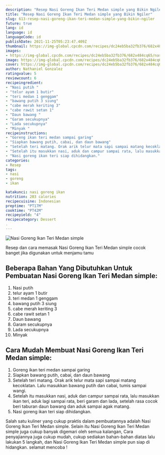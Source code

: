 ```yaml
---
description: "Resep Nasi Goreng Ikan Teri Medan simple yang Bikin Ngiler"
title: "Resep Nasi Goreng Ikan Teri Medan simple yang Bikin Ngiler"
slug: 613-resep-nasi-goreng-ikan-teri-medan-simple-yang-bikin-ngiler
future: true
lang: id
language: id
languageCode: id
publishDate: 2021-11-25T05:23:47.409Z 
thumbnail: https://img-global.cpcdn.com/recipes/dc24eb5ba32fb376/682x484cq65/nasi-goreng-ikan-teri-medan-simple-foto-resep-utama.png
images:
- https://img-global.cpcdn.com/recipes/dc24eb5ba32fb376/682x484cq65/nasi-goreng-ikan-teri-medan-simple-foto-resep-utama.png
image: https://img-global.cpcdn.com/recipes/dc24eb5ba32fb376/682x484cq65/nasi-goreng-ikan-teri-medan-simple-foto-resep-utama.png
cover: https://img-global.cpcdn.com/recipes/dc24eb5ba32fb376/682x484cq65/nasi-goreng-ikan-teri-medan-simple-foto-resep-utama.png
author: Nathaniel Gonzalez
ratingvalue: 5
reviewcount: 6
recipeingredient:
- "Nasi putih "
- "telur ayam 1 butir"
- "teri medan 1 genggam"
- "bawang putih 3 siung"
- "cabe merah keriting 3"
- "cabe rawit setan 1"
- "Daun bawang "
- "Garam secukupnya"
- "Lada secukupnya"
- "Minyak "
recipeinstructions:
- "Goreng ikan teri medan sampai garing"
- "Siapkan bawang putih, cabai, dan daun bawang"
- "Setelah teri matang. Orak arik telur mata sapi sampai matang kecoklatan. Lalu masukkan bawang putih dan cabai, tumis sampai wangi."
- "Setelah itu masukkan nasi, aduk dan campur sampai rata, lalu masukkan ikan teri, aduk lagi sampai rata, beri garam dan lada, setelah rasa cocok beri taburan daun bawang dan aduk sampai agak matang."
- "Nasi goreng ikan teri siap dihidangkan."
categories:
- Resep
tags:
- nasi
- goreng
- ikan

katakunci: nasi goreng ikan 
nutrition: 203 calories
recipecuisine: Indonesian
preptime: "PT17M"
cooktime: "PT42M"
recipeyield: "4"
recipecategory: Dessert
. 
---
```



![Nasi Goreng Ikan Teri Medan simple](https://img-global.cpcdn.com/recipes/dc24eb5ba32fb376/682x484cq65/nasi-goreng-ikan-teri-medan-simple-foto-resep-utama.png)

Resep dan cara memasak  Nasi Goreng Ikan Teri Medan simple cocok banget jika digunakan untuk menjamu tamu

<!--inarticleads1-->

## Beberapa Bahan Yang Dibutuhkan Untuk Pembuatan Nasi Goreng Ikan Teri Medan simple:

1. Nasi putih 
1. telur ayam 1 butir
1. teri medan 1 genggam
1. bawang putih 3 siung
1. cabe merah keriting 3
1. cabe rawit setan 1
1. Daun bawang 
1. Garam secukupnya
1. Lada secukupnya
1. Minyak 



<!--inarticleads2-->

## Cara Mudah Membuat Nasi Goreng Ikan Teri Medan simple:

1. Goreng ikan teri medan sampai garing
1. Siapkan bawang putih, cabai, dan daun bawang
1. Setelah teri matang. Orak arik telur mata sapi sampai matang kecoklatan. Lalu masukkan bawang putih dan cabai, tumis sampai wangi.
1. Setelah itu masukkan nasi, aduk dan campur sampai rata, lalu masukkan ikan teri, aduk lagi sampai rata, beri garam dan lada, setelah rasa cocok beri taburan daun bawang dan aduk sampai agak matang.
1. Nasi goreng ikan teri siap dihidangkan.




Salah satu kuliner yang cukup praktis dalam pembuatannya adalah  Nasi Goreng Ikan Teri Medan simple. Selain itu  Nasi Goreng Ikan Teri Medan simple  juga cukup banyak digemari oleh semua kalangan, Cara penyajiannya juga cukup mudah, cukup sediakan bahan-bahan diatas lalu lakukan 5 langkah, dan  Nasi Goreng Ikan Teri Medan simple  pun siap di hidangkan. selamat mencoba !
